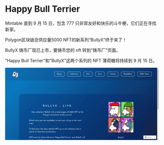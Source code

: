 # Happy Bull Terrier

Mintable 直到 9 月 15 日，包含 777 只非常友好和快乐的斗牛梗，它们正在寻找新家。

Polygon区块链总供应量5000 NFT的新系列“BullyX”终于来了！

BullyX 铸币厂现已上市，要铸币您的 nft 转到“铸币厂”页面。

“Happy Bull Terrier”和“BullyX”这两个系列的 NFT 薄荷糖将持续到 9 月 15 日。

![nft](31321_new.png)
